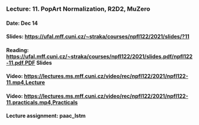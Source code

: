 ### Lecture: 11. PopArt Normalization, R2D2, MuZero
#### Date: Dec 14
#### Slides: https://ufal.mff.cuni.cz/~straka/courses/npfl122/2021/slides/?11
#### Reading: https://ufal.mff.cuni.cz/~straka/courses/npfl122/2021/slides.pdf/npfl122-11.pdf,PDF Slides
#### Video: https://lectures.ms.mff.cuni.cz/video/rec/npfl122/2021/npfl122-11.mp4,Lecture
#### Video: https://lectures.ms.mff.cuni.cz/video/rec/npfl122/2021/npfl122-11.practicals.mp4,Practicals
#### Lecture assignment: paac_lstm
